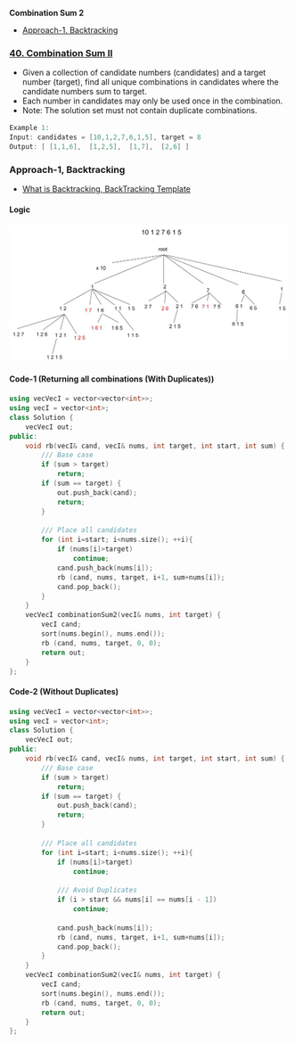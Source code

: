 **Combination Sum 2**
- [Approach-1. Backtracking](#a1)


### [40. Combination Sum II](https://leetcode.com/problems/combination-sum-ii/description/)
- Given a collection of candidate numbers (candidates) and a target number (target), find all unique combinations in candidates where the candidate numbers sum to target.
- Each number in candidates may only be used once in the combination.
- Note: The solution set must not contain duplicate combinations.
```c
Example 1:
Input: candidates = [10,1,2,7,6,1,5], target = 8
Output: [ [1,1,6],  [1,2,5],  [1,7],  [2,6] ]
```

<a name=a1></a>
### Approach-1, Backtracking
- [What is Backtracking, BackTracking Template](/DS_Questions/Algorithms/Backtracking/)
#### Logic
<img src=combination_sum_2-bt-tree.jpg width=500 />

#### Code-1 (Returning all combinations (With Duplicates))
```cpp
using vecVecI = vector<vector<int>>;
using vecI = vector<int>;
class Solution {
    vecVecI out;
public:
    void rb(vecI& cand, vecI& nums, int target, int start, int sum) {
        /// Base case
        if (sum > target)
            return;
        if (sum == target) {
            out.push_back(cand);
            return;
        }

        /// Place all candidates
        for (int i=start; i<nums.size(); ++i){
            if (nums[i]>target)
                continue;
            cand.push_back(nums[i]);
            rb (cand, nums, target, i+1, sum+nums[i]);
            cand.pop_back();
        }
    }
    vecVecI combinationSum2(vecI& nums, int target) {
        vecI cand;
        sort(nums.begin(), nums.end());
        rb (cand, nums, target, 0, 0);
        return out;
    }
};
```

#### Code-2 (Without Duplicates)
```cpp
using vecVecI = vector<vector<int>>;
using vecI = vector<int>;
class Solution {
    vecVecI out;
public:
    void rb(vecI& cand, vecI& nums, int target, int start, int sum) {
        /// Base case
        if (sum > target)
            return;
        if (sum == target) {
            out.push_back(cand);
            return;
        }

        /// Place all candidates
        for (int i=start; i<nums.size(); ++i){
            if (nums[i]>target)
                continue;
                
            /// Avoid Duplicates
            if (i > start && nums[i] == nums[i - 1])
                continue;
                
            cand.push_back(nums[i]);
            rb (cand, nums, target, i+1, sum+nums[i]);
            cand.pop_back();
        }
    }
    vecVecI combinationSum2(vecI& nums, int target) {
        vecI cand;
        sort(nums.begin(), nums.end());
        rb (cand, nums, target, 0, 0);
        return out;
    }
};
```
